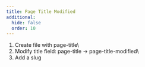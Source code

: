 ```yaml
---
title: Page Title Modified
additional:
  hide: false
  order: 10
---
```

1. Create file with page-title\
2. Modify title field: page-title -> page-title-modified\
3. Add a slug
